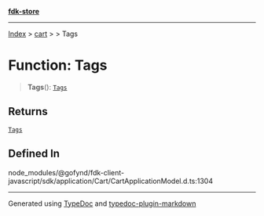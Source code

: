 [**fdk-store**](../../../README.md)
***

[Index](../../../API.md) > [cart](../../README.md) > [<internal>](../README.md) > Tags

# Function: Tags

> **Tags**(): [`Tags`](../type-aliases/type-alias.Tags.md)

## Returns

[`Tags`](../type-aliases/type-alias.Tags.md)

## Defined In

node\_modules/@gofynd/fdk-client-javascript/sdk/application/Cart/CartApplicationModel.d.ts:1304

***
Generated using [TypeDoc](https://typedoc.org/) and [typedoc-plugin-markdown](https://www.npmjs.com/package/typedoc-plugin-markdown)
